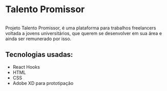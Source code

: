 # Talento Promissor

![]()

Projeto Talento Promissor, é uma plataforma para trabalhos freelancers voltada a jovens universitários, que querem se desenvolver em sua área e ainda ser remunerado por isso.

## Tecnologias usadas: 
- React Hooks
- HTML
- CSS
- Adobe XD para prototipação
